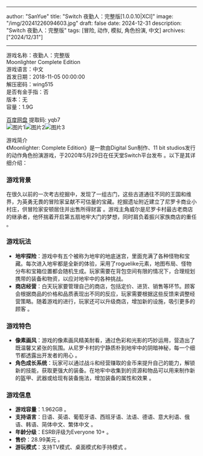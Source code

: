
---
author: "SanYue"
title: "Switch 夜勤人：完整版[1.0.0.10|XCI]"
image: "/img/20241226094603.jpg"
draft: false
date: 2024-12-31
description: "Switch 夜勤人：完整版"
tags: [冒险, 动作, 模拟, 角色扮演, 中文]
archives: ["2024/12/31"]

---

游戏名称：夜勤人：完整版   
Moonlighter Complete Edition    
游戏语言：中文  
首发日期：2018-11-05 00:00:00  
解压密码：wing515  
是否有金手指：否  
版本：无   
容量：1.9G

[百度网盘](https://pan.baidu.com/s/1xWYyFls4he-wNgdHlrgygQ) 提取码: yqb7  
![图片1](/img/5548b8.jpg)![图片2](/img/5fa55d.jpg)![图片3](/img/37531d.jpg)  

游戏简介  
《Moonlighter: Complete Edition》是一款由Digital Sun制作、11 bit studios发行的动作角色扮演游戏，于2020年5月29日在任天堂Switch平台发布 。以下是其详细介绍：

### 游戏背景
在很久以前的一次考古挖掘中，发现了一组古门，这些古道通往不同的王国和维界，为英勇无畏的冒险家呈献不可估量的宝藏。挖掘遗址附近建立了尼罗卡商业小村庄，供冒险家安顿居住并出售所得财富 。游戏主角威尔是尼罗卡村最古老商店的继承者，他怀揣着开启第五扇地牢大门的梦想，同时肩负着振兴家族商店的重任 。

### 游戏玩法
- **地牢探险**：游戏中有五个被称为地牢的地底迷宫，里面充满了各种怪物和宝藏。每次进入地牢都是全新的体验，采用了roguelike元素，地图布局、怪物分布和宝箱位置都会随机生成。玩家需要在背包空间有限的情况下，合理规划携带的装备和物资，以应对地牢中的各种挑战。
- **商店经营**：白天玩家要管理自己的商店，包括定价、进货、销售等环节。顾客会根据商品的价格和品质表现出不同的反应，玩家需要根据这些反馈来调整经营策略。随着游戏的进行，玩家还可以升级商店，增加新的设施，吸引更多的顾客 。

### 游戏特色
- **像素画风**：游戏的像素画风精美耐看，通过色彩和光影的巧妙运用，营造出了既温馨又紧张的氛围。从尼罗卡村的宁静质朴到地牢中的阴暗神秘，每一个细节都透露出开发者的用心 。
- **角色成长系统**：玩家可以通过战斗和经营赚取的金币来提升自己的能力，解锁新的技能，获取更强大的装备。在地牢中收集到的资源和物品可以用来制作新的盔甲、武器或给现有装备施法，增加装备的属性和效果 。

### 游戏信息
- **游戏容量**：1.962GB 。
- **支持语言**：日语、英语、葡萄牙语、西班牙语、法语、德语、意大利语、俄语、韩语、简体中文、繁体中文 。
- **年龄分级**：ESRB评级为Everyone 10+ 。
- **售价**：28.99美元 。
- **游玩模式**：支持TV模式、桌面模式和手持模式 。
